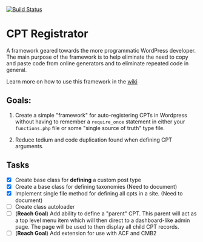[![Build Status](https://travis-ci.com/AnaliaMok/cpt-registrator.svg?branch=master)](https://travis-ci.com/AnaliaMok/cpt-registrator)

# CPT Registrator

A framework geared towards the more programmatic WordPress developer. The main purpose of the framework is to help eliminate the need to copy and paste code from online generators and to eliminate repeated code in general.

Learn more on how to use this framework in the [wiki](https://github.com/AnaliaMok/cpt-registrator/wiki/Basic-Usage)

## Goals:

1. Create a simple "framework" for auto-registering CPTs in Wordpress without having to remember a `require_once` statement in either your `functions.php` file or some "single source of truth" type file.

2. Reduce tedium and code duplication found when defining CPT arguments.

## Tasks

- [x] Create base class for **defining** a custom post type
- [x] Create a base class for defining taxonomies (Need to document)
- [x] Implement single file method for defining all cpts in a site. (Need to document)
- [ ] Create class autoloader
- [ ] (**Reach Goal**) Add ability to define a "parent" CPT. This parent will act as a top level menu item which will then direct to a dashboard-like admin page. The page will be used to then display all child CPT records.
- [ ] (**Reach Goal**) Add extension for use with ACF and CMB2
